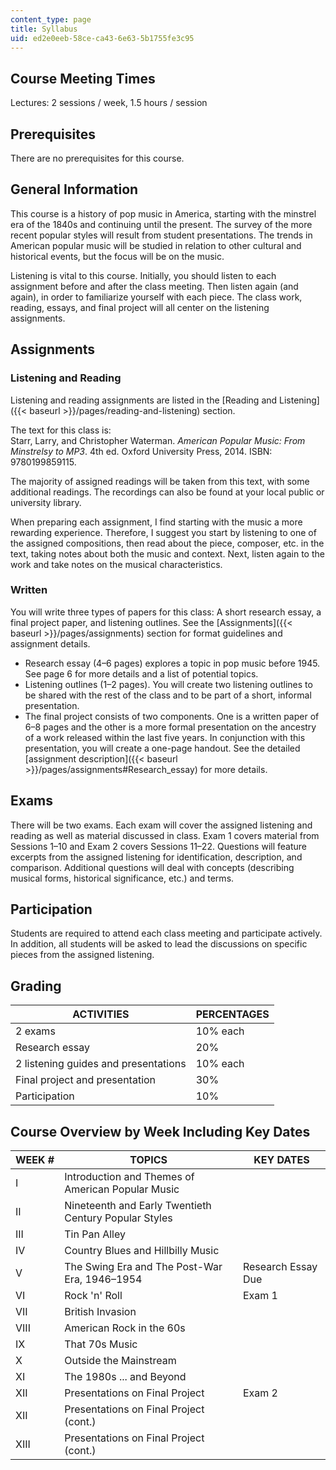 ```yaml
---
content_type: page
title: Syllabus
uid: ed2e0eeb-58ce-ca43-6e63-5b1755fe3c95
---
```


Course Meeting Times
--------------------

Lectures: 2 sessions / week, 1.5 hours / session

Prerequisites
-------------

There are no prerequisites for this course.

General Information
-------------------

This course is a history of pop music in America, starting with the minstrel era of the 1840s and continuing until the present. The survey of the more recent popular styles will result from student presentations. The trends in American popular music will be studied in relation to other cultural and historical events, but the focus will be on the music.

Listening is vital to this course. Initially, you should listen to each assignment before and after the class meeting. Then listen again (and again), in order to familiarize yourself with each piece. The class work, reading, essays, and final project will all center on the listening assignments.

Assignments
-----------

### Listening and Reading

Listening and reading assignments are listed in the [Reading and Listening]({{< baseurl >}}/pages/reading-and-listening) section.

The text for this class is:  
Starr, Larry, and Christopher Waterman. _American Popular Music: From Minstrelsy to MP3_. 4th ed. Oxford University Press, 2014. ISBN: 9780199859115.

The majority of assigned readings will be taken from this text, with some additional readings. The recordings can also be found at your local public or university library.

When preparing each assignment, I find starting with the music a more rewarding experience. Therefore, I suggest you start by listening to one of the assigned compositions, then read about the piece, composer, etc. in the text, taking notes about both the music and context. Next, listen again to the work and take notes on the musical characteristics.

### Written

You will write three types of papers for this class: A short research essay, a final project paper, and listening outlines. See the [Assignments]({{< baseurl >}}/pages/assignments) section for format guidelines and assignment details.

*   Research essay (4–6 pages) explores a topic in pop music before 1945. See page 6 for more details and a list of potential topics.
*   Listening outlines (1–2 pages). You will create two listening outlines to be shared with the rest of the class and to be part of a short, informal presentation.
*   The final project consists of two components. One is a written paper of 6–8 pages and the other is a more formal presentation on the ancestry of a work released within the last five years. In conjunction with this presentation, you will create a one-page handout. See the detailed [assignment description]({{< baseurl >}}/pages/assignments#Research_essay) for more details.

Exams
-----

There will be two exams. Each exam will cover the assigned listening and reading as well as material discussed in class. Exam 1 covers material from Sessions 1–10 and Exam 2 covers Sessions 11–22. Questions will feature excerpts from the assigned listening for identification, description, and comparison. Additional questions will deal with concepts (describing musical forms, historical significance, etc.) and terms.

Participation
-------------

Students are required to attend each class meeting and participate actively. In addition, all students will be asked to lead the discussions on specific pieces from the assigned listening.

Grading
-------

| ACTIVITIES | PERCENTAGES |
| --- | --- |
| 2 exams | 10% each |
| Research essay | 20% |
| 2 listening guides and presentations | 10% each |
| Final project and presentation | 30% |
| Participation | 10% 

Course Overview by Week Including Key Dates
-------------------------------------------

| WEEK # | TOPICS | KEY DATES |
| --- | --- | --- |
| I | Introduction and Themes of American Popular Music | &nbsp; |
| II | Nineteenth and Early Twentieth Century Popular Styles | &nbsp; |
| III | Tin Pan Alley | &nbsp; |
| IV | Country Blues and Hillbilly Music | &nbsp; |
| V | The Swing Era and The Post-War Era, 1946–1954 | Research Essay Due |
| VI | Rock 'n' Roll | Exam 1 |
| VII | British Invasion | &nbsp; |
| VIII | American Rock in the 60s | &nbsp; |
| IX | That 70s Music | &nbsp; |
| X | Outside the Mainstream | &nbsp; |
| XI | The 1980s ... and Beyond | &nbsp; |
| XII | Presentations on Final Project | Exam 2 |
| XII | Presentations on Final Project (cont.) | &nbsp; |
| XIII | Presentations on Final Project (cont.) |